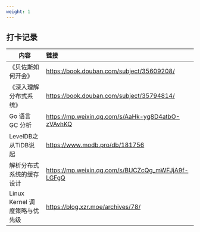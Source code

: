 ```yaml
---
weight: 1
---
```


## 打卡记录

| 内容                          | 链接                                              |
| ----------------------------- | :------------------------------------------------ |
| 《贝佐斯如何开会》            | https://book.douban.com/subject/35609208/         |
| 《深入理解分布式系统》        | https://book.douban.com/subject/35794814/         |
| Go 语言 GC 分析               | https://mp.weixin.qq.com/s/AaHk-yg8D4atbO-zVAvhKQ |
| LevelDB之从TiDB说起           | https://www.modb.pro/db/181756                    |
| 解析分布式系统的缓存设计      | https://mp.weixin.qq.com/s/BUCZcQg_mWFJjA9f-LGFgQ |
| Linux Kernel 调度策略与优先级 | https://blog.xzr.moe/archives/78/                 |

